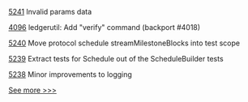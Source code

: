 
[5241](https://github.com/hyperledger/besu/pull/5241) Invalid params data

[4096](https://github.com/hyperledger/fabric/pull/4096) ledgerutil: Add "verify" command (backport #4018)

[5240](https://github.com/hyperledger/besu/pull/5240) Move protocol schedule streamMilestoneBlocks into test scope

[5239](https://github.com/hyperledger/besu/pull/5239) Extract tests for Schedule out of the ScheduleBuilder tests

[5238](https://github.com/hyperledger/besu/pull/5238) Minor improvements to logging


[See more >>>](https://start-here.hyperledger.org/pull-requests)
